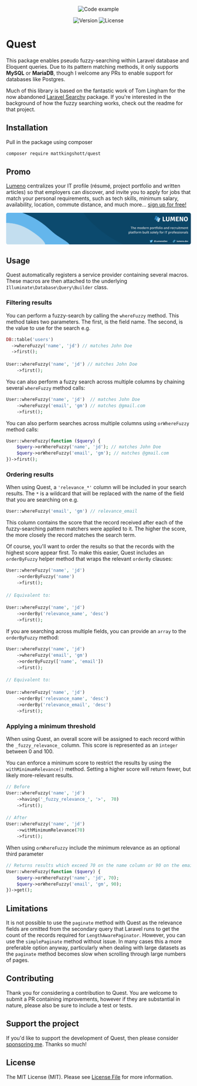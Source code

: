 <!-- Screenshot -->
<p align="center">
    <img src="resources/example.png" alt="Code example">
</p>

<!-- Badges -->
<p align="center">
  <img src="resources/version.svg" alt="Version">
  <img src="resources/license.svg" alt="License">
</p>

# Quest

This package enables pseudo fuzzy-searching within Laravel database and Eloquent queries. Due to its pattern matching methods, it only supports **MySQL** or **MariaDB**, though I welcome any PRs to enable support for databases like Postgres.

Much of this library is based on the fantastic work of Tom Lingham for the now abandoned [Laravel Searchy](https://github.com/TomLingham/Laravel-Searchy) package. If you're interested in the background of how the fuzzy searching works, check out the readme for that project.

## Installation

Pull in the package using composer

```bash
composer require mattkingshott/quest
```

## Promo

[Lumeno](https://lumeno.dev) centralizes your IT profile (résumé, project portfolio and written articles) so that employers can discover, and invite you to apply for jobs that match your personal requirements, such as tech skills, minimum salary, availability, location, commute distance, and much more... [sign up for free!](https://lumeno.dev)

<!-- Screenshot -->
<p align="center">
    <a target="_blank" href="https://lumeno.dev">
        <img src="resources/banner.png" alt="Lumeno" style="max-height: 170px">
    </a>
</p>

## Usage

Quest automatically registers a service provider containing several macros. These macros are then attached to the underlying `Illuminate\Database\Query\Builder` class.

### Filtering results

You can perform a fuzzy-search by calling the `whereFuzzy` method. This method takes two parameters. The first, is the field name. The second, is the value to use for the search e.g.

```php
DB::table('users')
  ->whereFuzzy('name', 'jd') // matches John Doe
  ->first();

User::whereFuzzy('name', 'jd') // matches John Doe
    ->first();
```

You can also perform a fuzzy search across multiple columns by chaining several `whereFuzzy` method calls:

```php
User::whereFuzzy('name', 'jd')  // matches John Doe
    ->whereFuzzy('email', 'gm') // matches @gmail.com
    ->first();
```

You can also perform searches across multiple columns using `orWhereFuzzy` method calls:
```php
User::whereFuzzy(function ($query) {
    $query->orWhereFuzzy('name', 'jd'); // matches John Doe
    $query->orWhereFuzzy('email', 'gm'); // matches @gmail.com
})->first();
```

### Ordering results

When using Quest, a `'relevance_*'` column will be included in your search results. The `*` is a wildcard that will be replaced with the name of the field that you are searching on e.g.

```php
User::whereFuzzy('email', 'gm') // relevance_email
```

This column contains the score that the record received after each of the fuzzy-searching pattern matchers were applied to it. The higher the score, the more closely the record matches the search term.

Of course, you'll want to order the results so that the records with the highest score appear first. To make this easier, Quest includes an `orderByFuzzy` helper method that wraps the relevant `orderBy` clauses:

```php
User::whereFuzzy('name', 'jd')
    ->orderByFuzzy('name')
    ->first();

// Equivalent to:

User::whereFuzzy('name', 'jd')
    ->orderBy('relevance_name', 'desc')
    ->first();
```

If you are searching across multiple fields, you can provide an `array` to the `orderByFuzzy` method:

```php
User::whereFuzzy('name', 'jd')
    ->whereFuzzy('email', 'gm')
    ->orderByFuzzy(['name', 'email'])
    ->first();

// Equivalent to:

User::whereFuzzy('name', 'jd')
    ->orderBy('relevance_name', 'desc')
    ->orderBy('relevance_email', 'desc')
    ->first();
```
### Applying a minimum threshold

When using Quest, an overall score will be assigned to each record within the `_fuzzy_relevance_` column. This score is represented as an `integer` between 0 and 100.

You can enforce a minimum score to restrict the results by using the `withMinimumRelevance()` method. Setting a higher score will return fewer, but likely more-relevant results.

```php
// Before
User::whereFuzzy('name', 'jd')
    ->having('_fuzzy_relevance_', '>',  70)
    ->first();

// After
User::whereFuzzy('name', 'jd')
    ->withMinimumRelevance(70)
    ->first();
```

When using `orWhereFuzzy` include the minimum relevance as an optional third parameter

```php
// Returns results which exceed 70 on the name column or 90 on the email column
User::whereFuzzy(function ($query) {
    $query->orWhereFuzzy('name', 'jd', 70);
    $query->orWhereFuzzy('email', 'gm', 90);
})->get();
```

## Limitations

It is not possible to use the `paginate` method with Quest as the relevance fields are omitted from the secondary query that Laravel runs to get the count of the records required for `LengthAwarePaginator`. However, you can use the `simplePaginate` method without issue. In many cases this a more preferable option anyway, particularly when dealing with large datasets as the `paginate` method becomes slow when scrolling through large numbers of pages.

## Contributing

Thank you for considering a contribution to Quest. You are welcome to submit a PR containing improvements, however if they are substantial in nature, please also be sure to include a test or tests.

## Support the project

If you'd like to support the development of Quest, then please consider [sponsoring me](https://www.paypal.com/cgi-bin/webscr?cmd=_s-xclick&hosted_button_id=YBEHLHPF3GUVY&source=url). Thanks so much!

## License

The MIT License (MIT). Please see [License File](LICENSE.md) for more information.
